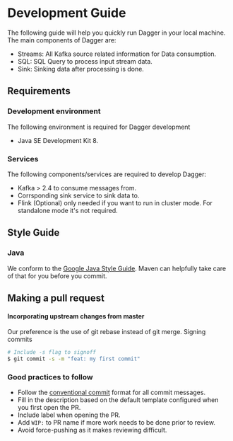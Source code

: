 # Development Guide

The following guide will help you quickly run Dagger in your local machine. The main components of Dagger are:

* Streams: All Kafka source related information for Data consumption. 
* SQL: SQL Query to process input stream data.
* Sink: Sinking data after processing is done.

## Requirements

### Development environment

The following environment is required for Dagger development

* Java SE Development Kit 8.

### Services

The following components/services are required to develop Dagger:

* Kafka &gt; 2.4 to consume messages from.
* Corrsponding sink service to sink data to.
* Flink \(Optional\) only needed if you want to run in cluster mode. For standalone mode it's not required.

## Style Guide

### Java

We conform to the [Google Java Style Guide](https://google.github.io/styleguide/javaguide.html). Maven can helpfully take care of that for you before you commit.

## Making a pull request

#### Incorporating upstream changes from master

Our preference is the use of git rebase instead of git merge. Signing commits

```bash
# Include -s flag to signoff
$ git commit -s -m "feat: my first commit"
```

### Good practices to follow

* Follow the [conventional commit](https://www.conventionalcommits.org/en/v1.0.0/) format for all commit messages.
* Fill in the description based on the default template configured when you first open the PR.
* Include label when opening the PR.
* Add `WIP:` to PR name if more work needs to be done prior to review.
* Avoid force-pushing as it makes reviewing difficult.
